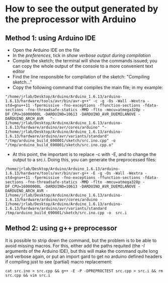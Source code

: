 # How to see the output generated by the preprocessor with Arduino

## Method 1: using Arduino IDE

- Open the Arduino IDE on the file
- In the *preferences*, tick in *show verbose output during compilation*
- Compile the sketch; the terminal will show the commands issued; you can copy the whole output of the console to a more convenient text editor
- Find the line responsible for compilation of the sketch: "Compiling sketch..."
- Copy the following command that compiles the main file; in my example:

```
"/home/jrlab/Desktop/Arduino/Arduino_1.6.13/arduino-1.6.13/hardware/tools/avr/bin/avr-g++" -c -g -Os -Wall -Wextra -std=gnu++11 -fpermissive -fno-exceptions -ffunction-sections -fdata-sections -fno-threadsafe-statics -MMD -flto -mmcu=atmega328p -DF_CPU=16000000L -DARDUINO=10613 -DARDUINO_AVR_DUEMILANOVE -DARDUINO_ARCH_AVR   "-I/home/jrlab/Desktop/Arduino/Arduino_1.6.13/arduino-1.6.13/hardware/arduino/avr/cores/arduino" "-I/home/jrlab/Desktop/Arduino/Arduino_1.6.13/arduino-1.6.13/hardware/arduino/avr/variants/standard" "/tmp/arduino_build_690001/sketch/src.ino.cpp" -o "/tmp/arduino_build_690001/sketch/src.ino.cpp.o"
```

- At this point, the important is to replace -c with -E, and to change the output to a src.i. Doing this, you can generate the preprocessed files:

```
/home/jrlab/Desktop/Arduino/Arduino_1.6.13/arduino-1.6.13/hardware/tools/avr/bin/avr-g++ -E -g -Os -Wall -Wextra -std=gnu++11 -fpermissive -fno-exceptions -ffunction-sections -fdata-sections -fno-threadsafe-statics -MMD -flto -mmcu=atmega328p -DF_CPU=16000000L -DARDUINO=10613 -DARDUINO_AVR_DUEMILANOVE -DARDUINO_ARCH_AVR -I/home/jrlab/Desktop/Arduino/Arduino_1.6.13/arduino-1.6.13/hardware/arduino/avr/cores/arduino -I/home/jrlab/Desktop/Arduino/Arduino_1.6.13/arduino-1.6.13/hardware/arduino/avr/variants/standard /tmp/arduino_build_690001/sketch/src.ino.cpp -o  src.i
```

## Method 2: using g++ preprocessor

It is possible to strip down the command, but the problem is to be able to avoid missing macros. For this, either add the paths requited (the *-I* arguments of the Arduino IDE), but this will make the command quite long and verbose again, or put an import gard to get no arduino defined headers if compiling just to see (partial) macro replacement:

```
cat src.ino > src.cpp && g++ -E -P -DPREPROCTEST src.cpp > src.i && rm src.cpp && vim src.i
```